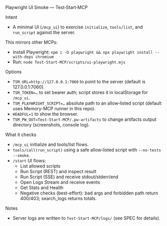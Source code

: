 Playwright UI Smoke — Test‑Start‑MCP

Intent
- A minimal UI (`/mcp_ui`) to exercise `initialize`, `tools/list`, and `run_script` against the server.

This mirrors other MCPs:
- Install Playwright: `npm i -D playwright && npx playwright install --with-deps chromium`
- Run: `node Test-Start-MCP/scripts/ui-playwright.mjs`

Options
- `TSM_URL=http://127.0.0.1:7060` to point to the server (default is 127.0.0.1:7060).
- `TSM_TOKEN=…` to set bearer auth; script stores it in localStorage for `/mcp_ui`.
- `TSM_PLAYWRIGHT_SCRIPT=…` absolute path to an allow‑listed script (default uses Memory-MCP runner in this repo).
- `HEADFUL=1` to show the browser.
- `TSM_PW_OUT=Test-Start-MCP/.pw-artifacts` to change artifacts output directory (screenshots, console log).

What it checks
- `/mcp_ui` initialize and tools/list flows.
- `tools/call(run_script)` using a safe allow‑listed script with `--no-tests --smoke`.
- `/start` UI flows:
  - List allowed scripts
  - Run Script (REST) and inspect result
  - Run Script (SSE) and receive stdout/stderr/end
  - Open Logs Stream and receive events
  - Get Stats and Health
  - Negative checks (best-effort): bad args and forbidden path return 400/403; search_logs returns totals.

Notes
- Server logs are written to `Test-Start-MCP/logs/` (see SPEC for details).
